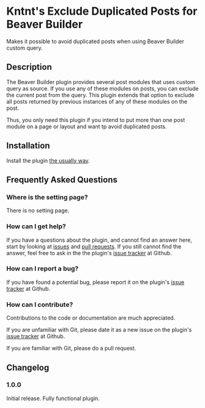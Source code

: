 # Kntnt's Exclude Duplicated Posts for Beaver Builder

Makes it possible to avoid duplicated posts when using Beaver Builder custom query.

## Description

The Beaver Builder plugin provides several post modules that uses custom query as source. If you use any of these modules on posts, you can exclude the current post from the query. This plugin extends that option to exclude all posts returned by previous instances of any of these modules on the post.

Thus, you only need this plugin if you intend to put more than one post module on a page or layout and want tp avoid duplicated posts.

## Installation

Install the plugin [the usually way](https://codex.wordpress.org/Managing_Plugins#Installing_Plugins).

## Frequently Asked Questions

### Where is the setting page?

There is no setting page.

### How can I get help?

If you have a questions about the plugin, and cannot find an answer here, start by looking at [issues](https://github.com/Kntnt/kntnt-bb-loop-excluder/issues) and [pull requests](https://github.com/Kntnt/kntnt-bb-loop-excluder/pulls). If you still cannot find the answer, feel free to ask in the the plugin's [issue tracker](https://github.com/Kntnt/kntnt-bb-loop-excluder/issues) at Github.

### How can I report a bug?

If you have found a potential bug, please report it on the plugin's [issue tracker](https://github.com/Kntnt/kntnt-bb-loop-excluder/issues) at Github.

### How can I contribute?

Contributions to the code or documentation are much appreciated.

If you are unfamiliar with Git, please date it as a new issue on the plugin's [issue tracker](https://github.com/Kntnt/kntnt-bb-loop-excluder/issues) at Github.

If you are familiar with Git, please do a pull request.

## Changelog

### 1.0.0

Initial release. Fully functional plugin.
